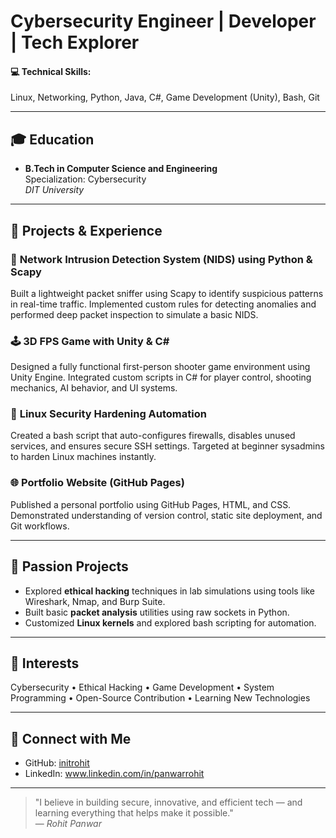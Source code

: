 # Cybersecurity Engineer | Developer | Tech Explorer

#### 💻 Technical Skills:
Linux, Networking, Python, Java, C#, Game Development (Unity), Bash, Git

---

## 🎓 Education
- **B.Tech in Computer Science and Engineering**  
  Specialization: Cybersecurity  
  _DIT University_

---

## 💼 Projects & Experience

### 🔐 **Network Intrusion Detection System (NIDS) using Python & Scapy**
Built a lightweight packet sniffer using Scapy to identify suspicious patterns in real-time traffic. Implemented custom rules for detecting anomalies and performed deep packet inspection to simulate a basic NIDS.

### 🕹️ **3D FPS Game with Unity & C#**
Designed a fully functional first-person shooter game environment using Unity Engine. Integrated custom scripts in C# for player control, shooting mechanics, AI behavior, and UI systems.

### 🐧 **Linux Security Hardening Automation**
Created a bash script that auto-configures firewalls, disables unused services, and ensures secure SSH settings. Targeted at beginner sysadmins to harden Linux machines instantly.

### 🌐 **Portfolio Website (GitHub Pages)**
Published a personal portfolio using GitHub Pages, HTML, and CSS. Demonstrated understanding of version control, static site deployment, and Git workflows.

---

## 🌟 Passion Projects
- Explored **ethical hacking** techniques in lab simulations using tools like Wireshark, Nmap, and Burp Suite.
- Built basic **packet analysis** utilities using raw sockets in Python.
- Customized **Linux kernels** and explored bash scripting for automation.

---

## 📌 Interests
Cybersecurity • Ethical Hacking • Game Development • System Programming • Open-Source Contribution • Learning New Technologies

---

## 🔗 Connect with Me
- GitHub: [initrohit](https://github.com/initrohit)
- LinkedIn: www.linkedin.com/in/panwarrohit

---

> "I believe in building secure, innovative, and efficient tech — and learning everything that helps make it possible."  
> — *Rohit Panwar*
